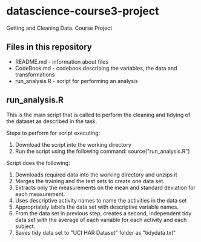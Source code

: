 # datascience-course3-project
Getting and Cleaning Data. Course Project

## Files in this repository

- README.md - information about files 
- CodeBook.md - codebook describing the variables, the data and transformations
- run_analysis.R - script for performing an analysis


## run_analysis.R

This is the main script that is called to perform the cleaning and tidying of the dataset as described in the task. 

Steps to perform for script executing:
1. Download the script into the working directory
2. Run the script using the following command: source("run_analysis.R")

Script does the following:
1. Downloads required data into the working directory and unzips it
2. Merges the training and the test sets to create one data set.
3. Extracts only the measurements on the mean and standard deviation for each measurement.
4. Uses descriptive activity names to name the activities in the data set
5. Appropriately labels the data set with descriptive variable names.
6. From the data set in previous step, creates a second, independent tidy data set with the average of each variable for each activity and each subject.
7. Saves tidy data set to "UCI HAR Dataset" folder as "tidydata.txt"
